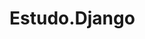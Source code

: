# Estudo.Django

<!-- # APLICAÇÃO ESCOLA -->

<!-- python3 -m venv ./venv ## cria pasta venv -->

<!-- source venv/Scripts/activate ## ativa ambiente (linux e mac) -->

<!-- .venv\Scripts\activate ## ativa ambiente no windows (powershell) -->

<!-- pip install - r requirements.txt ## baixa os requirements.txt -->

<!-- pip freeze > .\requirements.txt ## gerar dependecias do projeto -->

<!-- pip uninstall -r requirements.txt -y -->

<!-- ------------------------------------------------------------------------------------------------------------- -->

<!-- django-admin startproject <nome do projeto> . ## inicia projeto -->

<!-- django-admin startapp <nome do app> ## cria app -->

<!-- python manage.py runserver ##rodar servidor -->

<!-- python manage.py makemigrations ## criar migrações -->

<!-- python manage.py migrate ## migrar para banco -->

<!-- python manage.py flush ## limpar banco -->

<!-- python manage.py createsuperuser ## criar usuário admin -->